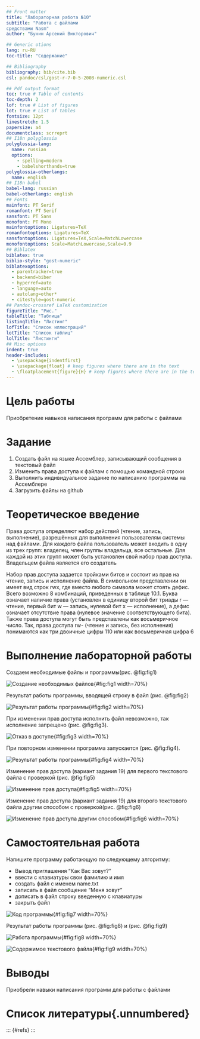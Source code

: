 ```yaml
---
## Front matter
title: "Лабораторная работа №10"
subtitle: "Работа с файлами
средствами Nasm"
author: "Бунин Арсений Викторович"

## Generic otions
lang: ru-RU
toc-title: "Содержание"

## Bibliography
bibliography: bib/cite.bib
csl: pandoc/csl/gost-r-7-0-5-2008-numeric.csl

## Pdf output format
toc: true # Table of contents
toc-depth: 2
lof: true # List of figures
lot: true # List of tables
fontsize: 12pt
linestretch: 1.5
papersize: a4
documentclass: scrreprt
## I18n polyglossia
polyglossia-lang:
  name: russian
  options:
	- spelling=modern
	- babelshorthands=true
polyglossia-otherlangs:
  name: english
## I18n babel
babel-lang: russian
babel-otherlangs: english
## Fonts
mainfont: PT Serif
romanfont: PT Serif
sansfont: PT Sans
monofont: PT Mono
mainfontoptions: Ligatures=TeX
romanfontoptions: Ligatures=TeX
sansfontoptions: Ligatures=TeX,Scale=MatchLowercase
monofontoptions: Scale=MatchLowercase,Scale=0.9
## Biblatex
biblatex: true
biblio-style: "gost-numeric"
biblatexoptions:
  - parentracker=true
  - backend=biber
  - hyperref=auto
  - language=auto
  - autolang=other*
  - citestyle=gost-numeric
## Pandoc-crossref LaTeX customization
figureTitle: "Рис."
tableTitle: "Таблица"
listingTitle: "Листинг"
lofTitle: "Список иллюстраций"
lotTitle: "Список таблиц"
lolTitle: "Листинги"
## Misc options
indent: true
header-includes:
  - \usepackage{indentfirst}
  - \usepackage{float} # keep figures where there are in the text
  - \floatplacement{figure}{H} # keep figures where there are in the text
---
```


# Цель работы

Приобретение навыков написания программ для работы с файлами

# Задание
1. Создать файл на языке Ассемблер, записывающий сообщения в текстовый файл
2. Изменить права доступа к файлам с помощью командной строки
3. Выполнить индивидуальное задание по написанию программы на Ассемблере
4. Загрузить файлы на github

# Теоретическое введение

Права доступа определяют набор действий (чтение, запись, выполнение), разрешённых
для выполнения пользователям системы над файлами. Для каждого файла пользователь
может входить в одну из трех групп: владелец, член группы владельца, все остальные. Для
каждой из этих групп может быть установлен свой набор прав доступа. Владельцем файла
является его создатель

Набор прав доступа задается тройками битов и состоит из прав на чтение, запись и исполнение файла. В символьном представлении он имеет вид строк rwx, где вместо любого
символа может стоять дефис. Всего возможно 8 комбинаций, приведенных в таблице 10.1.
Буква означает наличие права (установлен в единицу второй бит триады r — чтение, первый
бит w — запись, нулевой бит х — исполнение), а дефис означает отсутствие права (нулевое
значение соответствующего бита). Также права доступа могут быть представлены как восьмеричное число. Так, права доступа rw- (чтение и запись, без исполнения) понимаются как
три двоичные цифры 110 или как восьмеричная цифра 6

# Выполнение лабораторной работы

Создаем необходимые файлы и программы(рис. @fig:fig1)

![Создание необходимых файлов](image/img1.png){#fig:fig1 width=70%}

Результат работы программы, вводящей строку в файл (рис. @fig:fig2)

![Результат работы программы](image/img2.png){#fig:fig2 width=70%}

При изменении прав доступа исполнить файл невозможно, так исполнение запрещено (рис. @fig:fig3).

![Отказ в доступе](image/img3.png){#fig:fig3 width=70%}

При повторном изменении программа запускается (рис. @fig:fig4).

![Результат работы программы](image/img4.png){#fig:fig4 width=70%}

Изменение прав доступа (вариант задания 19) для первого текстового файла с проверкой (рис. @fig:fig5)

![Изменение прав доступа](image/img5.png){#fig:fig5 width=70%}

Изменение прав доступа (вариант задания 19) для второго текстового файла другим способом с проверкой(рис. @fig:fig6)

![Изменение прав доступа другим способом](image/img6.png){#fig:fig6 width=70%}

# Самостоятельная работа
Напишите программу работающую по следующему алгоритму:
* Вывод приглашения “Как Вас зовут?”
* ввести с клавиатуры свои фамилию и имя
* создать файл с именем name.txt
* записать в файл сообщение “Меня зовут”
* дописать в файл строку введенную с клавиатуры
* закрыть файл


![Код программы](image/img7.png){#fig:fig7 width=70%}

Результат работы программы (рис. @fig:fig8) и (рис. @fig:fig9)

![Работа программы](image/img8.png){#fig:fig8 width=70%}

![Содержимое текстового файла](image/img9.png){#fig:fig9 width=70%}

# Выводы

Приобрели навыки написания программ для работы с файлами

# Список литературы{.unnumbered}

::: {#refs}
:::
